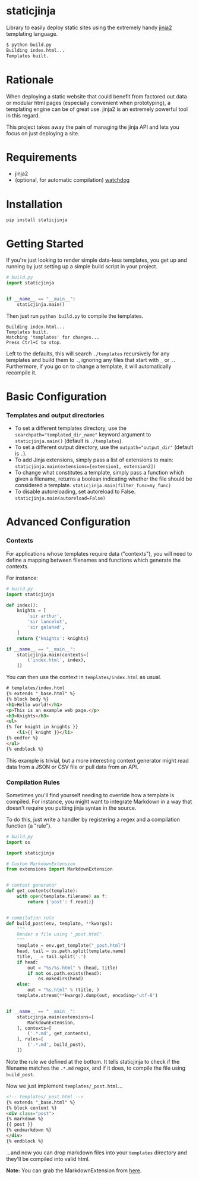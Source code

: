 # staticjinja

Library to easily deploy static sites using the extremely handy [jinja2](http://jinja.pocoo.org/docs/) templating language.

```bash
$ python build.py
Building index.html...
Templates built.
```

# Rationale

When deploying a static website that could benefit from factored out data or modular html pages (especially convenient when prototyping), a templating engine can be of great use. jinja2 is an extremely powerful tool in this regard.

This project takes away the pain of managing the jinja API and lets you focus on just deploying a site.

# Requirements

* jinja2
* (optional, for automatic compilation) [watchdog](http://packages.python.org/watchdog/)


# Installation

`pip install staticjinja`


# Getting Started

If you're just looking to render simple data-less templates, you get up and running by just setting up a simple build script in your project.

```python
# build.py
import staticjinja


if __name__ == "__main__":
    staticjinja.main()
```

Then just run `python build.py` to compile the templates.

```
Building index.html...
Templates built.
Watching 'templates' for changes...
Press Ctrl+C to stop.
```

Left to the defaults, this will search `./templates` recursively for any templates and build them to `.`, ignoring any files that start with `_` or `.`. Furthermore, if you go on to change a template, it will automatically recompile it.

# Basic Configuration

### Templates and output directories

*   To set a different templates directory, use the `searchpath="templated_dir_name"` keyword argument to `staticjinja.main()` (default is `./templates`).
*   To set a different output directory, use the `outpath="output_dir"` (default is `.`).
*   To add Jinja extensions, simply pass a list of extensions to main: `staticjinja.main(extensions=[extension1, extension2])`
*   To change what constitutes a template, simply pass a function which given a filename, returns a boolean indicating whether the file should be considered a template. `staticjinja.main(filter_func=my_func)`
*   To disable autoreloading, set autoreload to False. `staticjinja.main(autoreload=False)`

# Advanced Configuration

### Contexts

For applications whose templates require data ("contexts"), you will need to define a mapping between filenames and functions which generate the contexts.

For instance:

```python
# build.py
import staticjinja

def index():
    knights = [
        'sir arthur',
        'sir lancelot',
        'sir galahad',
    ]
    return {'knights': knights}

if __name__ == "__main__":
    staticjinja.main(contexts=[
        ('index.html', index),
    ])
```

You can then use the context in `templates/index.html` as usual.

```html
# templates/index.html
{% extends "_base.html" %}
{% block body %}
<h1>Hello world!</h1>
<p>This is an example web page.</p>
<h3>Knights</h3>
<ul>
{% for knight in knights }}
    <li>{{ knight }}</li>
{% endfor %}
</ul>
{% endblock %}
```

This example is trivial, but a more interesting context generator might read data from a JSON or CSV file or pull data from an API.

### Compilation Rules

Sometimes you'll find yourself needing to override how a template is compiled. For instance, you might want to integrate Markdown in a way that doesn't require you putting jinja syntax in the source.

To do this, just write a handler by registering a regex and a compilation function (a "rule").

```python
# build.py
import os

import staticjinja

# Custom MarkdownExtension
from extensions import MarkdownExtension


# context generator
def get_contents(template):
    with open(template.filename) as f:
        return {'post': f.read()}


# compilation rule
def build_post(env, template, **kwargs):
    """
    Render a file using "_post.html".
    """
    template = env.get_template("_post.html")
    head, tail = os.path.split(template.name)
    title, _ = tail.split('.')
    if head:
        out = "%s/%s.html" % (head, title)
        if not os.path.exists(head):
            os.makedirs(head)
    else:
    	out = "%s.html" % (title, )
    template.stream(**kwargs).dump(out, encoding='utf-8')


if __name__ == "__main__":
    staticjinja.main(extensions=[
        MarkdownExtension,
    ], contexts=[
        ('.*.md', get_contents),
    ], rules=[
        ('.*.md', build_post),
    ])
```

Note the rule we defined at the bottom. It tells staticjinja to check if the filename matches the `.*.md` regex, and if it does, to compile the file using `build_post`.

Now we just implement `templates/_post.html`...

```html
<!-- templates/_post.html -->
{% extends "_base.html" %}
{% block content %}
<div class="post">
{% markdown %}
{{ post }}
{% endmarkdown %}
</div>
{% endblock %}
```

...and now you can drop markdown files into your `templates` directory and they'll be compiled into valid html.

**Note:** You can grab the MarkdownExtension from [here](http://silas.sewell.org/blog/2010/05/10/jinja2-markdown-extension/).
